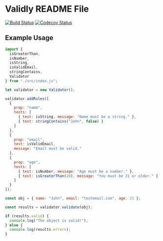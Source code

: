 # Validly README File

[![Build Status](https://travis-ci.org/nas5w/validly.svg?branch=master)](https://travis-ci.org/nas5w/validly) [![Codecov Status](https://codecov.io/gh/nas5w/validly/branch/master/graph/badge.svg)](https://codecov.io/gh/nas5w/validly/branch/master)

## Example Usage

```javascript
import {
  isGreaterThan,
  isNumber,
  isString,
  isValidEmail,
  stringContains,
  Validator
} from "./src/index.js";

let validator = new Validator();

validator.addRules([
  {
    prop: "name",
    tests: [
      { test: isString, message: "Name must be a string." },
      { test: stringContains("John", false) }
    ]
  },
  {
    prop: "email",
    test: isValidEmail,
    message: "Email must be valid."
  },
  {
    prop: "age",
    tests: [
      { test: isNumber, message: "Age must be a number." },
      { test: isGreaterThan(20), message: "You must be 21 or older." }
    ]
  }
]);

const obj = { name: "John", email: "testemail.com", age: 21 };

const results = validator.validate(obj);

if (results.valid) {
  console.log("The object is valid!");
} else {
  console.log(results.errors);
}
```
